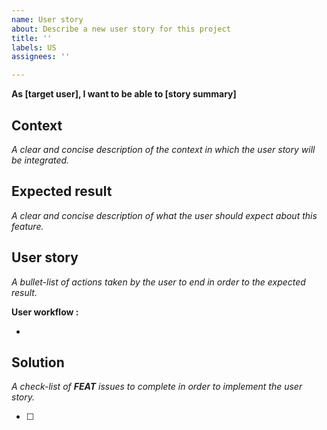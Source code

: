 ```yaml
---
name: User story
about: Describe a new user story for this project
title: ''
labels: US
assignees: ''

---
```


**As [target user], I want to be able to [story summary]**

## Context
*A clear and concise description of the context in which the user story will be integrated.*



## Expected result
*A clear and concise description of what the user should expect about this feature.*



## User story
*A bullet-list of actions taken by the user to end in order to the expected result.*

**User workflow :**

- 

## Solution
*A check-list of **FEAT** issues to complete in order to implement the user story.*

- [ ]